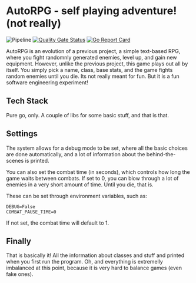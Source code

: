 # AutoRPG - self playing adventure! (not really)

![Pipeline](https://github.com/RafaelRochaS/autorpg/actions/workflows/main.yml/badge.svg)
[![Quality Gate Status](https://sonarcloud.io/api/project_badges/measure?project=RafaelRochaS_autorpg&metric=alert_status)](https://sonarcloud.io/summary/new_code?id=RafaelRochaS_autorpg)
[![Go Report Card](https://goreportcard.com/badge/github.com/RafaelRochaS/autorpg)](https://goreportcard.com/report/github.com/RafaelRochaS/autorpg)

AutoRPG is an evolution of a previous project, a simple text-based RPG, where you fight randomnly generated enemies, level up, and gain new equipment. However, unlike the previous project, this game plays out all by itself. You simply pick a name, class, base stats, and the game fights random enemies until you die. Its not really meant for fun. But it is a fun software engineering experiment!


## Tech Stack

Pure go, only. A couple of libs for some basic stuff, and that is that.


## Settings

The system allows for a debug mode to be set, where all the basic choices are done automatically, and a lot of information about the behind-the-scenes is printed. 

You can also set the combat time (in seconds), which controls how long the game waits between combats. If set to 0, you can blow through a lot of enemies in a very short amount of time. Until you die, that is.

These can be set through environment variables, such as:


    DEBUG=False 
    COMBAT_PAUSE_TIME=0

If not set, the combat time will default to 1.


## Finally

That is basically it! All the information about classes and stuff and printed when you first run the program. Oh, and everything is extremelly imbalanced at this point, because it is very hard to balance games (even fake ones).
